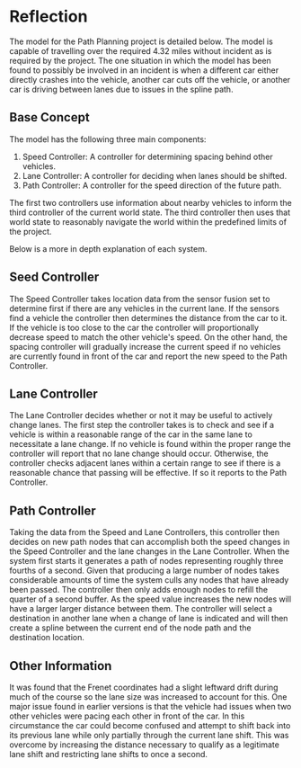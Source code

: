 # Reflection

The model for the Path Planning project is detailed below. The model is capable of travelling over the required 4.32 miles
without incident as is required by the project. The one situation in which the model has been found to possibly be involved
in an incident is when a different car either directly crashes into the vehicle, another car cuts off the vehicle, or
another car is driving between lanes due to issues in the spline path.

## Base Concept

The model has the following three main components:
 
  1. Speed Controller: A controller for determining spacing behind other vehicles.
  2. Lane Controller: A controller for deciding when lanes should be shifted.
  3. Path Controller: A controller for the speed direction of the future path.
  
The first two controllers use information about nearby vehicles to inform the third controller of the current world state.
The third controller then uses that world state to reasonably navigate the world within the predefined limits of the
project.

Below is a more in depth explanation of each system.

## Seed Controller

The Speed Controller takes location data from the sensor fusion set to determine first if there are any vehicles
in the current lane. If the sensors find a vehicle the controller then determines the distance from the car to it. If
the vehicle is too close to the car the controller will proportionally decrease speed to match the other vehicle's speed.
On the other hand, the spacing controller will gradually increase the current speed if no vehicles are currently found in
front of the car and report the new speed to the Path Controller.

## Lane Controller

The Lane Controller decides whether or not it may be useful to actively change lanes. The first step the controller takes
is to check and see if a vehicle is within a reasonable range of the car in the same lane to necessitate a lane change. If
no vehicle is found within the proper range the controller will report that no lane change should occur. Otherwise, the
controller checks adjacent lanes within a certain range to see if there is a reasonable chance that passing will be
effective. If so it reports to the Path Controller.

## Path Controller

Taking the data from the Speed and Lane Controllers, this controller then decides on new path nodes that can accomplish
both the speed changes in the Speed Controller and the lane changes in the Lane Controller. When the system first starts
it generates a path of nodes representing roughly three fourths of a second. Given that producing a large number of nodes
takes considerable amounts of time the system culls any nodes that have already been passed. The controller then only
adds enough nodes to refill the quarter of a second buffer. As the speed value increases the new nodes will have a larger
larger distance between them. The controller will select a destination in another lane when a change of lane is indicated
and will then create a spline between the current end of the node path and the destination location.

## Other Information

It was found that the Frenet coordinates had a slight leftward drift during much of the course so the lane size was
increased to account for this. One major issue found in earlier versions is that the vehicle had issues when two other
vehicles were pacing each other in front of the car. In this circumstance the car could become confused and attempt to
shift back into its previous lane while only partially through the current lane shift. This was overcome by increasing
the distance necessary to qualify as a legitimate lane shift and restricting lane shifts to once a second.


